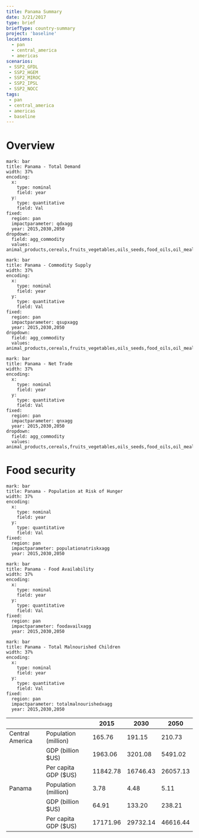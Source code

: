 ```yaml
---
title: Panama Summary
date: 3/21/2017
type: brief
briefType: country-summary
project: 'baseline'
locations:
  - pan
  - central_america
  - americas
scenarios:
 - SSP2_GFDL
 - SSP2_HGEM
 - SSP2_MIROC
 - SSP2_IPSL
 - SSP2_NOCC
tags:
 - pan
 - central_america
 - americas
 - baseline
---
```

# Overview 

```chart
mark: bar
title: Panama - Total Demand
width: 37%
encoding:
  x:
    type: nominal
    field: year
  y:
    type: quantitative
    field: Val
fixed:
  region: pan
  impactparameter: qdxagg
  year: 2015,2030,2050
dropdown:
  field: agg_commodity
  values: animal_products,cereals,fruits_vegetables,oils_seeds,food_oils,oil_meals,other,pulses,roots_tubers,sugar
```

```chart
mark: bar
title: Panama - Commodity Supply
width: 37%
encoding:
  x:
    type: nominal
    field: year
  y:
    type: quantitative
    field: Val
fixed:
  region: pan
  impactparameter: qsupxagg
  year: 2015,2030,2050
dropdown:
  field: agg_commodity
  values: animal_products,cereals,fruits_vegetables,oils_seeds,food_oils,oil_meals,other,pulses,roots_tubers,sugar
```

```chart
mark: bar
title: Panama - Net Trade
width: 37%
encoding:
  x:
    type: nominal
    field: year
  y:
    type: quantitative
    field: Val
fixed:
  region: pan
  impactparameter: qnxagg
  year: 2015,2030,2050
dropdown:
  field: agg_commodity
  values: animal_products,cereals,fruits_vegetables,oils_seeds,food_oils,oil_meals,other,pulses,roots_tubers,sugar
```

# Food security

```chart
mark: bar
title: Panama - Population at Risk of Hunger
width: 37%
encoding:
  x:
    type: nominal
    field: year
  y:
    type: quantitative
    field: Val
fixed:
  region: pan
  impactparameter: populationatriskxagg
  year: 2015,2030,2050
```

```chart
mark: bar
title: Panama - Food Availability
width: 37%
encoding:
  x:
    type: nominal
    field: year
  y:
    type: quantitative
    field: Val
fixed:
  region: pan
  impactparameter: foodavailxagg
  year: 2015,2030,2050
```

```chart
mark: bar
title: Panama - Total Malnourished Children
width: 37%
encoding:
  x:
    type: nominal
    field: year
  y:
    type: quantitative
    field: Val
fixed:
  region: pan
  impactparameter: totalmalnourishedxagg
  year: 2015,2030,2050
```

|   |   | 2015 | 2030 | 2050 |
|---|---|---|---|---|
| Central America | Population (million) | 165.76 | 191.15 | 210.73 |
|  | GDP (billion $US) | 1963.06 | 3201.08 | 5491.02 |
|  | Per capita GDP ($US) | 11842.78 | 16746.43 | 26057.13 |
| Panama | Population (million) | 3.78 | 4.48 | 5.11 |
|  | GDP (billion $US) | 64.91 | 133.20 | 238.21 |
|  | Per capita GDP ($US) | 17171.96| 29732.14| 46616.44|
